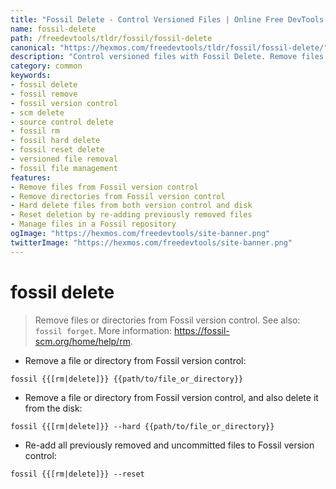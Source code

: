 ```yaml
---
title: "Fossil Delete - Control Versioned Files | Online Free DevTools by Hexmos"
name: fossil-delete
path: /freedevtools/tldr/fossil/fossil-delete
canonical: "https://hexmos.com/freedevtools/tldr/fossil/fossil-delete/"
description: "Control versioned files with Fossil Delete. Remove files or directories from version control with ease using this command line tool. Free online tool, no registration required."
category: common
keywords:
- fossil delete
- fossil remove
- fossil version control
- scm delete
- source control delete
- fossil rm
- fossil hard delete
- fossil reset delete
- versioned file removal
- fossil file management
features:
- Remove files from Fossil version control
- Remove directories from Fossil version control
- Hard delete files from both version control and disk
- Reset deletion by re-adding previously removed files
- Manage files in a Fossil repository
ogImage: "https://hexmos.com/freedevtools/site-banner.png"
twitterImage: "https://hexmos.com/freedevtools/site-banner.png"
---
```


# fossil delete

> Remove files or directories from Fossil version control.
> See also: `fossil forget`.
> More information: <https://fossil-scm.org/home/help/rm>.

- Remove a file or directory from Fossil version control:

`fossil {{[rm|delete]}} {{path/to/file_or_directory}}`

- Remove a file or directory from Fossil version control, and also delete it from the disk:

`fossil {{[rm|delete]}} --hard {{path/to/file_or_directory}}`

- Re-add all previously removed and uncommitted files to Fossil version control:

`fossil {{[rm|delete]}} --reset`
